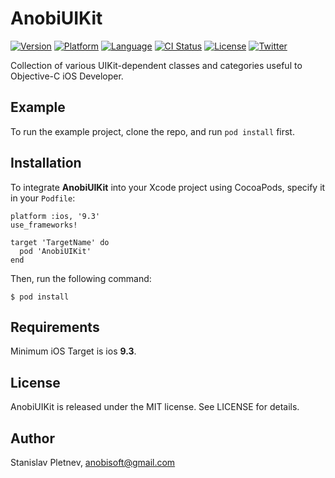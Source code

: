 # AnobiUIKit

[![Version](https://img.shields.io/cocoapods/v/AnobiUIKit.svg?style=flat)](http://cocoapods.org/pods/AnobiUIKit)
[![Platform](https://img.shields.io/cocoapods/p/AnobiUIKit.svg?style=flat)](http://cocoapods.org/pods/AnobiUIKit)
[![Language](https://img.shields.io/github/languages/top/Anobisoft/AnobiUIKit.svg)](https://github.com/Anobisoft/AnobiUIKit)
[![CI Status](http://img.shields.io/travis/Anobisoft/AnobiUIKit.svg?style=flat)](https://travis-ci.org/Anobisoft/AnobiUIKit)
[![License](https://img.shields.io/cocoapods/l/AnobiUIKit.svg?style=flat)](http://cocoapods.org/pods/AnobiUIKit)
[![Twitter](https://img.shields.io/badge/twitter-@Anobisoft-blue.svg?style=flat)](http://twitter.com/Anobisoft)

Collection of various UIKit-dependent classes and categories useful to Objective-C iOS Developer.

## Example

To run the example project, clone the repo, and run `pod install` first.

## Installation

To integrate **AnobiUIKit** into your Xcode project using CocoaPods, specify it in your `Podfile`:

```
platform :ios, '9.3'
use_frameworks!

target 'TargetName' do
  pod 'AnobiUIKit'
end
```
Then, run the following command:
```
$ pod install
```
## Requirements
Minimum iOS Target is ios **9.3**.

## License
AnobiUIKit is released under the MIT license. See LICENSE for details.

## Author
Stanislav Pletnev, anobisoft@gmail.com
